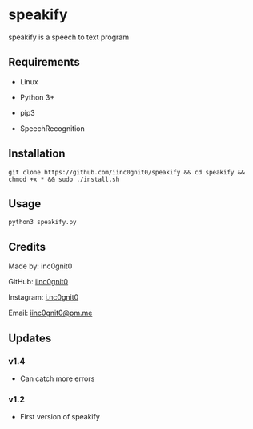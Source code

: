 # speakify

speakify is a speech to text program

## Requirements

- Linux

- Python 3+

- pip3

- SpeechRecognition

## Installation

`git clone https://github.com/iinc0gnit0/speakify && cd speakify && chmod +x * && sudo ./install.sh`

## Usage

`python3 speakify.py`

## Credits

Made by: inc0gnit0

GitHub: [iinc0gnit0](https://github.com/iinc0gnit0)

Instagram: [i.nc0gnit0](https://instagram.com/i.nc0gnit0)

Email: iinc0gnit0@pm.me

## Updates

### v1.4

- Can catch more errors

### v1.2

- First version of speakify
